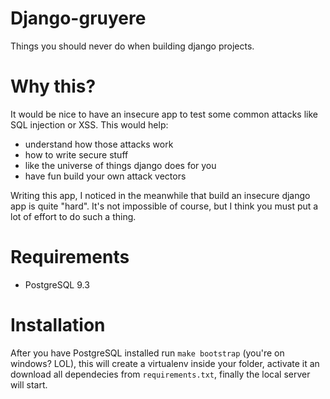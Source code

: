 Django-gruyere
=============
Things you should never do when building django projects.

Why this?
=============
It would be nice to have an insecure app to test some common attacks like SQL injection or XSS.
This would help:
* understand how those attacks work
* how to write secure stuff
* like the universe of things django does for you
* have fun build your own attack vectors

Writing this app, I noticed in the meanwhile that build an insecure django app is quite
"hard". It's not impossible of course, but I think you must put a lot of effort to do
such a thing.

Requirements
============
* PostgreSQL 9.3

Installation
============
After you have PostgreSQL installed run `make bootstrap` (you're on windows? LOL), this will create
a virtualenv inside your folder, activate it an  download all dependecies from `requirements.txt`,
finally the local server will start.
